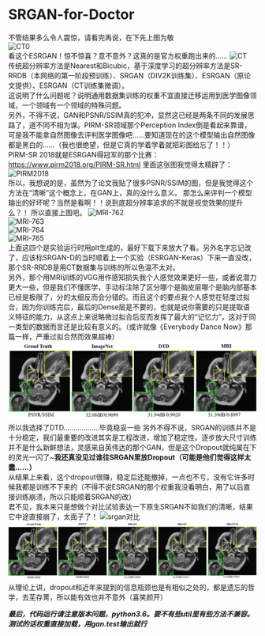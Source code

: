 # SRGAN-for-Doctor
不管结果多么令人震惊，请看完再说，在下先上图为敬  
![CT0](https://github.com/fenghansen/SRGAN-for-Doctor/blob/master/pics/CT0.png)   
看这个ESRGAN！惊不惊喜？意不意外？这真的是官方权重跑出来的……
![CT](https://github.com/fenghansen/SRGAN-for-Doctor/blob/master/pics/CT%E7%9A%84PSNR%26SSIM%E5%AF%B9%E6%AF%94%E8%A1%A8.png)   
传统超分辨率方法是Nearest和Bicubic，基于深度学习的超分辨率方法是SR-RRDB（本网络的第一阶段预训练）、SRGAN（DIV2K训练集）、ESRGAN（原论文提供）、ESRGAN（CT训练集微调）。  
这说明了什么问题呢？说明通用数据集训练的权重不宜直接迁移运用到医学图像领域，一个领域有一个领域的特殊问题。  
另外，不得不说，GAN和PSNR/SSIM真的犯冲，显然这已经是两条不同的发展思路了，道不同不相为谋。PIRM-SR领域那个Perception Index倒是看起来靠谱，可是我不能拿自然图像去评判医学图像吧……要知道现在的这个模型输出自然图像都是黑白的……（我也很绝望，但是它真的学着学着就把彩图给忘了！！）  
PIRM-SR 2018就是ESRGAN得冠军的那个比赛： https://www.pirm2018.org/PIRM-SR.html 里面这张图我觉得太精辟了：  
![PIRM2018](https://github.com/fenghansen/SRGAN-for-Doctor/blob/master/pics/PIRM2018.jpg)  
所以，我想说的是，虽然为了论文我贴了很多PSNR/SSIM的图，但是我觉得这个方法在“清晰”这个概念上，在GAN上，真的没什么意义。
那怎么来评判一个模型输出的好坏呢？当然是看啊！！说到底超分辨率追求的不就是视觉效果的提升么？！
所以直接上图吧。
![MRI-762](https://github.com/fenghansen/SRGAN-for-Doctor/blob/master/samples/MRI-762-Epoch60000.png)  
![MRI-763](https://github.com/fenghansen/SRGAN-for-Doctor/blob/master/samples/MRI-763-Epoch60000.png)  
![MRI-764](https://github.com/fenghansen/SRGAN-for-Doctor/blob/master/samples/MRI-764-Epoch60000.png)  
![MRI-765](https://github.com/fenghansen/SRGAN-for-Doctor/blob/master/samples/MRI-765-Epoch60000.png)  
上面这四个是实验运行时用plt生成的，最好下载下来放大了看。另外名字忘记改了，应该标SRGAN-D的当时顺着上一个实验（ESRGAN-Keras）下来一直没改，那个SR-RRDB是用CT数据集与训练的所以色温不太对。  
另外，那个用MRI训练的VGG用作感知损失我个人感觉效果更好一些，或者说潜力更大一些，但是我们不懂医学，手动标注除了区分哪个是脑皮层哪个是脑内部基本已经是极限了，分的太细反而会分错的。而且这个的要点我个人感觉在轻度过拟合，因为你训练完后，最后的Dense层是不要的，也就是说你需要的只是提取语义特征的能力，从这点上来说略微过拟合后反而发挥了最大的“记忆力”，这对于同一类型的数据而言还是比较有意义的。（或许就像《Everybody Dance Now》那篇一样，严重过拟合然而效果超棒）  
![VGG](https://github.com/fenghansen/SRGAN-for-Doctor/blob/master/pics/vgg-%E5%AF%B9%E6%AF%94%E5%9B%BE.png)  
所以我选择了DTD………………毕竟稳妥一些
另外不得不说，SRGAN的训练并不是十分稳定，我们最重要的改进其实是工程改进，增加了稳定性。逐步放大尺寸训练并不是什么新鲜想法，灵感来自英伟达的那个GAN，但是这个Dropout就纯属在下的灵光一闪了~**我还真没见过谁往SRGAN里放Dropout（可能是他们觉得这样太蠢……）**  
从结果上来看，这个dropout很赚，稳定后还能撤掉，一点也不亏，没有它许多时候我都是训练不下来的（不得不说ESRGAN的那个权重我没看明白，用了以后直接训练崩溃，所以只能顺着SRGAN的改）  
君不见，我本来只是想做个对比试验表达一下原生SRGAN不如我们的清晰，结果它中途直接崩了，太面子了！
![srgan对比](https://github.com/fenghansen/SRGAN-for-Doctor/blob/master/pics/srgan.jpg)  
![srgan对比](https://github.com/fenghansen/SRGAN-for-Doctor/blob/master/pics/srgan-%E5%AF%B9%E6%AF%94%E5%9B%BE.png) 
从理论上讲，dropout和近年来提到的信息瓶颈也是有相似之处的，都是遗忘的哲学，去芜存菁，所以能有效也并不意外（喜笑颜开）  

***最后，代码运行请注意版本问题，python3.6。要不有些util里有些方法不兼容。测试的话权重直接加载，用gan.test输出就行***
